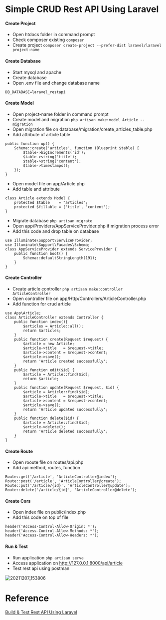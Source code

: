 # Simple CRUD Rest API Using Laravel
#### Create Project
- Open htdocs folder in command prompt
- Check composer existing `composer`
- Create project `composer create-project --prefer-dist laravel/laravel project-name`
#### Create Database
- Start mysql and apache
- Create database
- Open .env file and change database name
```
DB_DATABASE=laravel_restapi
```
#### Create Model
- Open project-name folder in command prompt
- Create model and migration `php artisan make:model Article --migration`
- Open migration file on database/migration/create_articles_table.php
- Add attribute of article table
```
public function up() {
    Schema::create('articles', function (Blueprint $table) {
        $table->bigIncrements('id');
        $table->string('title');
        $table->string('content');
        $table->timestamps();
    });
}
```
- Open model file on app/Article.php
- Add table and attribute
```
class Article extends Model {
    protected $table    = "articles";
    protected $fillable = ['title', 'content'];
}
```
- Migrate database `php artisan migrate`
- Open app/Providers/AppServiceProvider.php if migration process error
- Add this code and drop table on database
```
use Illuminate\Support\ServiceProvider;
use Illuminate\Support\Facades\Schema;
class AppServiceProvider extends ServiceProvider {
    public function boot() {
        Schema::defaultStringLength(191);
    }
}
```
#### Create Controller
- Create article controller `php artisan make:controller ArticleController`
- Open controller file on app/Http/Controllers/ArticleController.php
- Add function for crud article
```
use App\Article;
class ArticleController extends Controller {
    public function index(){
        $articles = Article::all();
        return $articles;
    }
    public function create(Request $request) {
        $article = new Article;
        $article->title   = $request->title;
        $article->content = $request->content;
        $article->save();
        return 'Article created successfully';
    }
    public function edit($id) {
        $article = Article::find($id);
        return $article;
    }
    public function update(Request $request, $id) {
        $article = Article::find($id);
        $article->title   = $request->title;
        $article->content = $request->content;
        $article->save();
        return 'Article updated successfully';
    }
    public function delete($id) {
        $article = Article::find($id);
        $article->delete();
        return 'Article deleted successfully';
    }
}
```
#### Create Route
- Open rooute file on routes/api.php
- Add api method, routes, function
```
Route::get('/article', 'ArticleController@index');
Route::post('/article', 'ArticleController@create');
Route::put('/article/{id}', 'ArticleController@update');
Route::delete('/article/{id}', 'ArticleController@delete');
```
#### Create Cors
- Open index file on public/index.php
- Add this code on top of file
```
header('Access-Control-Allow-Origin: *');
header('Access-Control-Allow-Methods: *');
header('Access-Control-Allow-Headers: *');
```
#### Run & Test
- Run application `php artisan serve`
- Access application on http://127.0.0.1:8000/api/article
- Test rest api using postman

![20211207_153806](https://user-images.githubusercontent.com/55520351/144996016-c3d19d8f-6231-4298-bc8d-0cf4eb9b70a7.png)

# Reference
[Build & Test Rest API Using Laravel](https://medium.com/@tedoharischandra29/membangun-dan-testing-rest-api-dengan-crud-sederhana-laravel-687a7d96ab3b)
